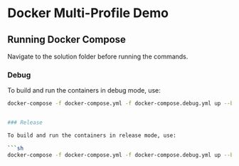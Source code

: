 # Docker Multi-Profile Demo

## Running Docker Compose

Navigate to the solution folder before running the commands.

### Debug

To build and run the containers in debug mode, use:

```sh
docker-compose -f docker-compose.yml -f docker-compose.debug.yml up --build


### Release

To build and run the containers in release mode, use:

```sh
docker-compose -f docker-compose.yml -f docker-compose.debug.yml up --build